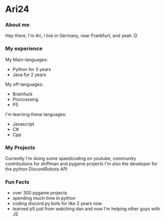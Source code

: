 # Ari24
### About me

Hey there, I'm Ari, I live in Germany, near Frankfurt, and yeah :D

### My experience

My Main-languages:
 - Python for 3 years
 - Java for 2 years

My off-languages:
 - Brainfuck
 - Proccessing
 - P5

I'm learning these languages:
 - Javascript
 - C#
 - Cpp

### My Projects

Currently I'm doing some speedcoding on youtube, community contributions for shiffman and pygame projects
I'm also the developer for the python DiscordRobots API

### Fun Facts
 - over 300 pygame projects
 - spending much time in python
 - coding discord.py bots for like 2 years now
 - learned p5 just from watching dan and now I'm helping other guys with JS
 
